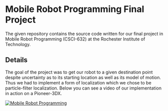 # Mobile Robot Programming Final Project
The given repository contains the source code written for our final project in Mobile Robot Programming (CSCI-632) at the Rochester Institute of Technology.

## Details
The goal of the project was to get our robot to a given destination point despite uncertainty as to its starting location as well as its model of motion. Thus we had to implement a form of localization which we chose to be particle-filter localization. Below you can see a video of our implementation in action on a Pioneer-3DX.

[![Mobile Robot Programming](http://img.youtube.com/vi/reMMjOel4Ks/0.jpg)](http://www.youtube.com/watch?v=reMMjOel4Ks)

